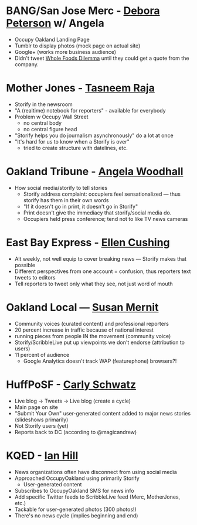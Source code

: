 # BANG/San Jose Merc - [Debora Peterson](http://twitter.com/#!/deborapeterson)  w/ Angela
  * Occupy Oakland Landing Page
  * Tumblr to display photos (mock page on actual site)
  * Google+ (works more business audience)
  * Didn't tweet [Whole Foods Dilemma](http://www.ktvu.com/news/news/local/protesters-target-downtown-oakland-bank-branches/nFTCW/) until they could get a quote from the company.

# Mother Jones - [Tasneem Raja](http://twitter.com/#!/tasneemraja)
  * Storify in the newsroom
  * "A (realtime) notebook for reporters" - available for everybody
  * Problem w Occupy Wall Street
    * no central body
    * no central figure head
  * "Storify helps you do journalism asynchronously"
    do a lot at once
  * "It's hard for us to know when a Storify is over"
    * tried to create structure with datelines, etc.

# Oakland Tribune - [Angela Woodhall](http://twitter.com/#!/angelawoodall)
  * How social media/storify to tell stories
    * Storify address complaint: occupiers feel sensationalized — thus storify has them in their own words
    * "If it doesn't go in print, it doesn't go in Storify"
    * Print doesn't give the immediacy that storify/social media do.
    * Occupiers held press conference; tend not to like TV news cameras
    
# East Bay Express - [Ellen Cushing](http://twitter.com/#!/elcush)
  * Alt weekly, not well equip to cover breaking news — Storify makes that possible
  * Different perspectives from one account = confusion, thus reporters text tweets to editors
  * Tell reporters to tweet only what they see, not just word of mouth
  
# Oakland Local — [Susan Mernit](http://twitter.com/#!/susanmernit)
  * Community voices (curated content) and professional reporters
  * 20 percent increase in traffic because of national interest
  * running pieces from people IN the movement (community voice)
  * Storify/ScribbleLive put up viewpoints we don't endorse (attribution to users)
  * 11 percent of audience 
    * Google Analytics doesn't track WAP (featurephone) browsers?!

# HuffPoSF - [Carly Schwatz](http://twitter.com/#!/carlicita)
  * Live blog -> Tweets -> Live blog (create a cycle)
  * Main page on site
  * "Submit Your Own" user-generated content added to major news stories (slideshows primarily)
  * Not Storify users (yet)
  * Reports back to DC (according to @magicandrew)
  
# KQED - [Ian Hill](http://twitter.com/#!/ianhillmedia)
  * News organizations often have disconnect from using social media
  * Approached OccupyOakland using primarily Storify
    * User-generated content
  * Subscribes to OccupyOakland SMS for news info
  * Add specific Twitter feeds to ScribbleLive feed (Merc, MotherJones, etc.)
  * Tackable for user-generated photos (300 photos!)
  * There's no news cycle (implies beginning and end)
  
  